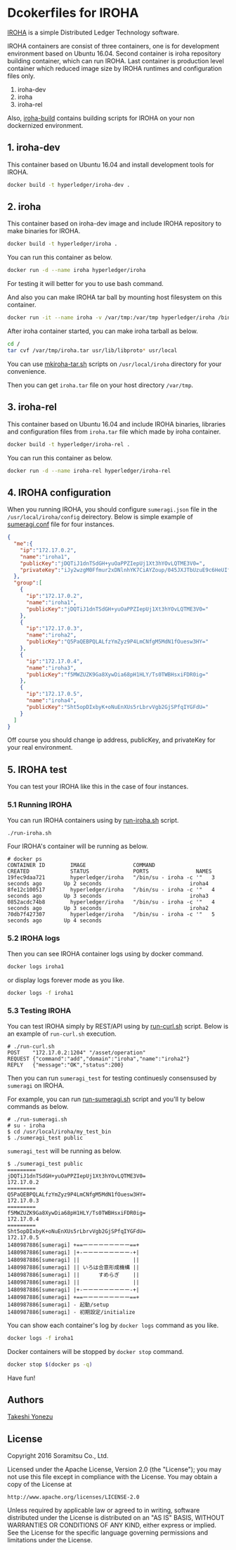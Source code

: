 # Dcokerfiles for IROHA

[IROHA](http://iroha.tech/) is a simple Distributed Ledger Technology software.

IROHA containers are consist of three containers, one is for development environment based on Ubuntu 16.04. Second container is iroha repository building container, which can run IROHA. Last container is production level container  which reduced image size by IROHA runtimes and configuration files only.

1. iroha-dev
1. iroha
1. iroha-rel

Also, [iroha-build](iroha-build/) contains building scripts for IROHA on your non dockernized environment.

## 1. iroha-dev

This container based on Ubuntu 16.04 and install development tools for IROHA.

``` bash
docker build -t hyperledger/iroha-dev .
```

## 2. iroha

This container based on iroha-dev image and include IROHA repository to make binaries for IROHA.

``` bash
docker build -t hyperledger/iroha .
```

You can run this container as below.

``` bash
docker run -d --name iroha hyperledger/iroha
```

For testing it will better for you to use bash command.

And also you can make IROHA tar ball by mounting host filesystem on this container.

``` bash
docker run -it --name iroha -v /var/tmp:/var/tmp hyperledger/iroha /bin/bash
```

After iroha container started, you can make iroha tarball as below.

``` bash
cd /
tar cvf /var/tmp/iroha.tar usr/lib/libproto* usr/local
``` 

You can use [mkiroha-tar.sh](iroha/mkiroha-tar.sh) scripts on `/usr/local/iroha` directory for your convenience.

Then you can get `iroha.tar` file on your host directory `/var/tmp`.

## 3. iroha-rel

This container based on Ubuntu 16.04 and include IROHA binaries, libraries and configuration files from `iroha.tar` file which made by iroha container.

``` bash
docker build -t hyperledger/iroha-rel .
```

You can run this container as below.

``` bash
docker run -d --name iroha-rel hyperledger/iroha-rel
```

## 4. IROHA configuration

When you running IROHA,  you should configure `sumeragi.json` file in the `/usr/local/iroha/config` deirectory. Below is simple example of [sumeragi.conf](iroha/config1/sumeragi.json) file for four instances.

``` json:sumeragi.json
{
  "me":{
    "ip":"172.17.0.2",
    "name":"iroha1",
    "publicKey":"jDQTiJ1dnTSdGH+yuOaPPZIepUj1Xt3hYOvLQTME3V0=",
    "privateKey":"iJy2wzgM0Ffmur2xDNlnhYK7CiAYZoup/045JXJTbUzuE9c6HeUIf7hoqtppEsZQncC1EEw+gGhboLcbMNKadw=="
  },
  "group":[
    {
      "ip":"172.17.0.2",
      "name":"iroha1",
      "publicKey":"jDQTiJ1dnTSdGH+yuOaPPZIepUj1Xt3hYOvLQTME3V0="
    },
    {
      "ip":"172.17.0.3",
      "name":"iroha2",
      "publicKey":"Q5PaQEBPQLALfzYmZyz9P4LmCNfgM5MdN1fOuesw3HY="
    },
    {
      "ip":"172.17.0.4",
      "name":"iroha3",
      "publicKey":"f5MWZUZK9Ga8XywDia68pH1HLY/Ts0TWBHsxiFDR0ig="
    },
    {
      "ip":"172.17.0.5",
      "name":"iroha4",
      "publicKey":"Sht5opDIxbyK+oNuEnXUs5rLbrvVgb2GjSPfqIYGFdU="
    }
  ]
}
```
Off course you should change ip address, publicKey, and privateKey for your real environment.

## 5. IROHA test

You can test your IROHA like this in the case of four instances.

### 5.1 Running IROHA

You can run IROHA containers using by [run-iroha.sh](iroha/run-iroha.sh) script.

``` bash
./run-iroha.sh
```

Four IROHA's container will be running as below.

```
# docker ps
CONTAINER ID        IMAGE               COMMAND                  CREATED             STATUS              PORTS               NAMES
19fec9daa721        hyperledger/iroha   "/bin/su - iroha -c '"   3 seconds ago       Up 2 seconds                            iroha4
8fe12c100517        hyperledger/iroha   "/bin/su - iroha -c '"   4 seconds ago       Up 3 seconds                            iroha3
0852acdc74b8        hyperledger/iroha   "/bin/su - iroha -c '"   4 seconds ago       Up 3 seconds                            iroha2
70db7f427307        hyperledger/iroha   "/bin/su - iroha -c '"   5 seconds ago       Up 4 seconds  
```

### 5.2 IROHA logs

Then you can see IROHA container logs using by docker command.

``` bash
docker logs iroha1
```

or display logs forever mode as you like.

``` bash
docker logs -f iroha1
```

### 5.3 Testing IROHA

You can test IROHA simply by REST/API using by [run-curl.sh](iroha/run-curl.sh)  script. Below is an example of `run-curl.sh` execution.

```
# ./run-curl.sh 
POST    "172.17.0.2:1204" "/asset/operation"
REQUEST {"command":"add","domain":"iroha","name":"iroha2"}
REPLY   {"message":"OK","status":200}
```

Then you can run `sumeragi_test` for testing continuesly consensused by `sumeragi` on IROHA.

For example, you can run [run-sumeragi.sh](iroha/run-sumeragi.sh) script and you'll ty below commands as below.

```
# ./run-sumeragi.sh
# su - iroha
$ cd /usr/local/iroha/my_test_bin
$ ./sumeragi_test public 
```

`sumeragi_test` will be running as below.

```
$ ./sumeragi_test public
=========
jDQTiJ1dnTSdGH+yuOaPPZIepUj1Xt3hYOvLQTME3V0=
172.17.0.2
=========
Q5PaQEBPQLALfzYmZyz9P4LmCNfgM5MdN1fOuesw3HY=
172.17.0.3
=========
f5MWZUZK9Ga8XywDia68pH1HLY/Ts0TWBHsxiFDR0ig=
172.17.0.4
=========
Sht5opDIxbyK+oNuEnXUs5rLbrvVgb2GjSPfqIYGFdU=
172.17.0.5
1480987886[sumeragi] +==ーーーーーーーーー==+
1480987886[sumeragi] |+-ーーーーーーーーー-+|
1480987886[sumeragi] || 　　　　　　　　　 ||
1480987886[sumeragi] || いろは合意形成機構 ||
1480987886[sumeragi] || 　　　すめらぎ　　 ||
1480987886[sumeragi] || 　　　　　　　　　 ||
1480987886[sumeragi] |+-ーーーーーーーーー-+|
1480987886[sumeragi] +==ーーーーーーーーー==+
1480987886[sumeragi] - 起動/setup
1480987886[sumeragi] - 初期設定/initialize
```

You can show each container's log by `docker logs` command as you like.

``` bash
docker logs -f iroha1
```

Docker containers will be stopped by `docker stop` command.

``` bash
docker stop $(docker ps -q)
```

Have fun!

## Authors
[Takeshi Yonezu](https://github.com/tkyonezu)

## License

Copyright 2016 Soramitsu Co., Ltd.

Licensed under the Apache License, Version 2.0 (the "License");
you may not use this file except in compliance with the License.
You may obtain a copy of the License at

    http://www.apache.org/licenses/LICENSE-2.0

Unless required by applicable law or agreed to in writing, software
distributed under the License is distributed on an "AS IS" BASIS,
WITHOUT WARRANTIES OR CONDITIONS OF ANY KIND, either express or implied.
See the License for the specific language governing permissions and
limitations under the License.
